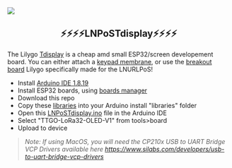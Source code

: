 <img src="../images/tdisplay.png?raw=true">

<h2 align="center">
⚡⚡⚡⚡LNPoSTdisplay⚡⚡⚡⚡
</h2>

The Lilygo <a href="https://www.aliexpress.com/item/33048962331.html">Tdisplay</a> is a cheap amd small ESP32/screen developement board. You can either attach a <a href="https://www.aliexpress.com/item/32993999306.html">keypad membrane</a>, or use the <a href="https://www.aliexpress.com/item/1005003607005382.html">breakout board</a> Lilygo specifically made for the LNURLPoS!

- Install <a href="https://www.arduino.cc/en/software">Arduino IDE 1.8.19</a>
- Install ESP32 boards, using <a href="https://docs.espressif.com/projects/arduino-esp32/en/latest/installing.html#installing-using-boards-manager">boards manager</a>
- Download this repo
- Copy these <a href="libraries">libraries</a> into your Arduino install "libraries" folder
- Open this <a href="LNPoSTdisplay.ino">LNPoSTdisplay.ino</a> file in the Arduino IDE
- Select "TTGO-LoRa32-OLED-V1" from tools>board
- Upload to device

> _Note: If using MacOS, you will need the CP210x USB to UART Bridge VCP Drivers available here https://www.silabs.com/developers/usb-to-uart-bridge-vcp-drivers_
